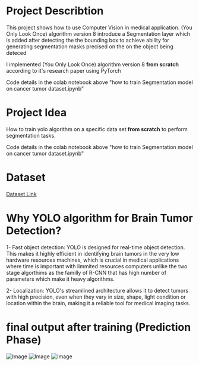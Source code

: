 
# Project Describtion
This project shows how to use Computer Vision in medical application. (You Only Look Once) algorithm version 8 introduce a Segmentation layer which is added after detecting the the bounding box to achieve ability for generating segmentation masks precised on the on the object being deteced

I implemented (You Only Look Once) algorithm version 8 **from scratch** according to it's research paper using PyTorch 

Code details in the colab notebook above "how to train Segmentation model on cancer tumor dataset.ipynb"

# Project Idea
How to train yolo algorithm on a specific data set **from scratch** to perform segmentation tasks.


Code details in the colab notebook above "how to train Segmentation model on cancer tumor dataset.ipynb"


# Dataset
[Dataset Link](https://www.kaggle.com/datasets/sartajbhuvaji/brain-tumor-classification-mri/data)

# Why YOLO algorithm for Brain Tumor Detection?
1- Fast object detection: YOLO is designed for real-time object detection. This makes it highly efficient in identifying brain tumors in the very low hardware resources machines, which is crucial in medical applications where time is important with limmited resources computers unlike the two stage algorthims as the familly of R-CNN that has high number of parameters which make it heavy algorithms.

2- Localization: YOLO's streamlined architecture allows it to detect tumors with high precision, even when they vary in size, shape, light condition or location within the brain, making it a reliable tool for medical imaging tasks.

# final output after training (Prediction Phase)
![Image](https://github.com/user-attachments/assets/ac780dd6-f1c7-44d8-a236-87dde0e36ea9)
![Image](https://github.com/user-attachments/assets/893b63f0-341e-469a-87cc-0059186d8a7b)
![Image](https://github.com/user-attachments/assets/2eab9407-fc1c-4bbe-b404-0128636824e9)



